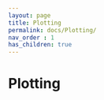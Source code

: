 ```yaml
---
layout: page
title: Plotting
permalink: docs/Plotting/
nav_order : 1
has_children: true
---
```


# Plotting
